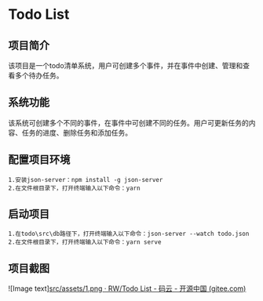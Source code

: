 # Todo List

## 项目简介

该项目是一个todo清单系统，用户可创建多个事件，并在事件中创建、管理和查看多个待办任务。

## 系统功能

该系统可创建多个不同的事件，在事件中可创建不同的任务。用户可更新任务的内容、任务的进度、删除任务和添加任务。

## 配置项目环境

```
1.安装json-server：npm install -g json-server
2.在文件根目录下，打开终端输入以下命令：yarn
```

## 启动项目

    1.在todo\src\db路径下，打开终端输入以下命令：json-server --watch todo.json
    2.在文件根目录下，打开终端输入以下命令：yarn serve

## 项目截图

![Image text][src/assets/1.png · RW/Todo List - 码云 - 开源中国 (gitee.com)](https://gitee.com/Max1706/todo-list/blob/master/src/assets/1.png)
